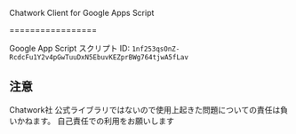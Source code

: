Chatwork Client for Google Apps Script

=================

Google App Script スクリプト ID: `1nf253qsOnZ-RcdcFu1Y2v4pGwTuuDxN5EbuvKEZprBWg764tjwA5fLav`

## 注意
Chatwork社 公式ライブラリではないので使用上起きた問題についての責任は負いかねます。
自己責任での利用をお願いします
